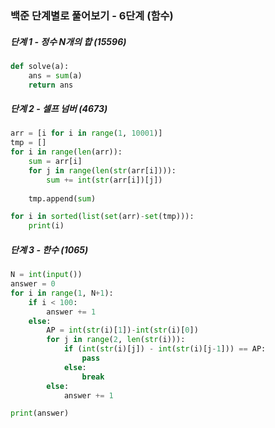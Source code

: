 ### 백준 단계별로 풀어보기 - 6단계 (함수)

##### 단계 1 - 정수 N개의 합 (15596)

```python
def solve(a):
    ans = sum(a)
    return ans

```

##### 단계 2 - 셀프 넘버 (4673)

```python
arr = [i for i in range(1, 10001)]
tmp = []
for i in range(len(arr)):
    sum = arr[i]
    for j in range(len(str(arr[i]))):
        sum += int(str(arr[i])[j])
    
    tmp.append(sum)

for i in sorted(list(set(arr)-set(tmp))):
    print(i)
```

##### 단계 3 - 한수 (1065)

```python
N = int(input())
answer = 0
for i in range(1, N+1):
    if i < 100:
        answer += 1
    else:
        AP = int(str(i)[1])-int(str(i)[0])
        for j in range(2, len(str(i))):
            if (int(str(i)[j]) - int(str(i)[j-1])) == AP:
                pass
            else:
                break
        else:
            answer += 1

print(answer)
```